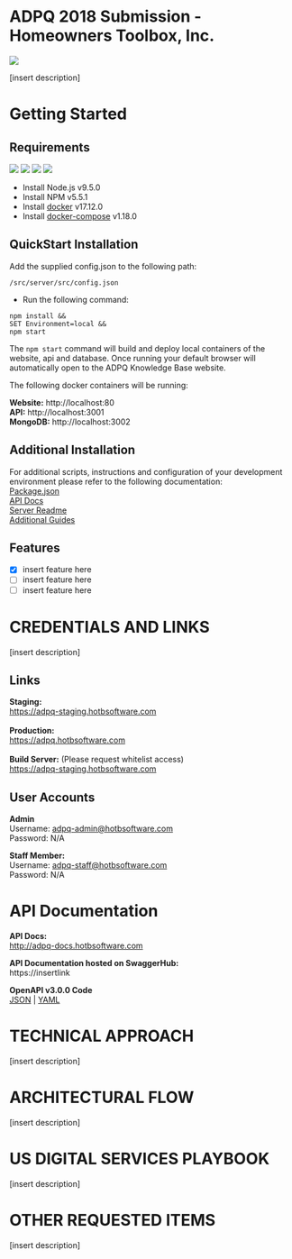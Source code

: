 # ADPQ 2018 Submission - Homeowners Toolbox, Inc.
![](https://img.shields.io/badge/tests-126/126-brightgreen.svg)

[insert description]

# Getting Started

## Requirements
![](https://img.shields.io/badge/node-v9.2.0-blue.svg)
![](https://img.shields.io/badge/npm-v5.5.1-blue.svg)
![](https://img.shields.io/badge/docker-v17.12.0-blue.svg)
![](https://img.shields.io/badge/dockercompose-v1.18.0-blue.svg)

- Install Node.js v9.5.0  
- Install NPM v5.5.1
- Install [docker](http://insertlink) v17.12.0
- Install [docker-compose](http://insertlink) v1.18.0


## QuickStart Installation
Add the supplied config.json to the following path:
```
/src/server/src/config.json
```
- Run the following command:
```
npm install && 
SET Environment=local &&
npm start
```

The `npm start` command will build and deploy local containers of the website, api and database. Once running your default browser will automatically open to the ADPQ Knowledge Base website.

The following docker containers will be running:<br>

**Website:** http://localhost:80<br>
**API:** http://localhost:3001<br>
**MongoDB:** http://localhost:3002


## Additional Installation
For additional scripts, instructions and configuration of your development environment please refer to the following documentation:<br>
[Package.json](https://www.kualo.co.uk/404)<br>
[API Docs](http://adpq-docs.hotbsoftware.com)<br>
[Server Readme](https://www.kualo.co.uk/404)<br>
[Additional Guides](https://www.kualo.co.uk/404)

## Features
- [x] insert feature here
- [ ] insert feature here
- [ ] insert feature here

# CREDENTIALS AND LINKS

[insert description]

## Links
**Staging:**<br>
https://adpq-staging.hotbsoftware.com<br><br>
**Production:**<br>
https://adpq.hotbsoftware.com<br><br>
**Build Server:** (Please request whitelist access)<br>
https://adpq-staging.hotbsoftware.com<br>



## User Accounts
**Admin**<br>
Username: adpq-admin@hotbsoftware.com<br>
Password: N/A

**Staff Member:**<br>
Username: adpq-staff@hotbsoftware.com<br>
Password: N/A

# API Documentation

**API Docs:**<br>
http://adpq-docs.hotbsoftware.com

**API Documentation hosted on SwaggerHub:**<br>
https://insertlink

**OpenAPI v3.0.0 Code**<br>
[JSON](https://www.google.com) | [YAML](https://www.google.com)

# TECHNICAL APPROACH
[insert description]

# ARCHITECTURAL FLOW
[insert description]

# US DIGITAL SERVICES PLAYBOOK
[insert description]

# OTHER REQUESTED ITEMS
[insert description]


